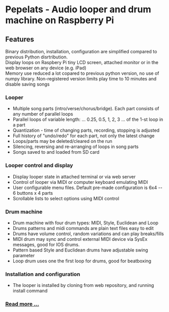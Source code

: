 # Pepelats - Audio looper and drum machine on Raspberry Pi

## Features

Binary distribution, installation, configuration are simplified compared to previous Python disrtribution.  
Display loops on Raspbery Pi tiny LCD screen, attached monitor or in the web browser on any device (e.g. iPad)  
Memory use reduced a lot copared to previous python version, no use of numpy library.
Non-registered version limits play time to 10 minutes and disable saving songs

### Looper

- Multiple song parts (intro/verse/chorus/bridge). Each part consists of any number of parallel loops
- Parallel loops of variable length: ... 0.25, 0.5, 1, 2, 3 ... of the 1-st loop in a part
- Quantization - time of changing parts, recording, stopping is adjusted
- Full history of "undo/redo" for each part, not only the latest change
- Loops/parts may be deleted/cleared on the run
- Silencing, reversing and re-arranging of loops in song parts
- Songs saved to and loaded from SD card

### Looper control and display

- Display looper state in attached terminal or via web server
- Control of looper via MIDI or computer keyboard emulating MIDI
- User configurable menu files. Default pre-made configuration is 6x4 -- 6 buttons x 4 parts
- Scrollable lists to select options using MIDI control

### Drum machine

- Drum machine with four drum types: MIDI, Style, Euclidean and Loop
- Drums patterns and midi commands are plain text files easy to edit
- Drums have volume control, random variations and can play breaks/fills
- MIDI drum may sync and control external MIDI device via SysEx messages, good for IOS drums.
- Pattern based Style and Euclidean drums have adjustable swing parameter
- Loop drum uses one the first loop for drums, good for beatboxing

### Installation and configuration

- The looper is installed by cloning from web repository, and running install command

### [Read more ... ](./doc/contents.md)

